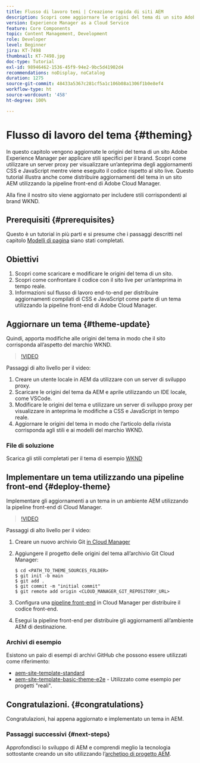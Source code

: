 ```yaml
---
title: Flusso di lavoro temi | Creazione rapida di siti AEM
description: Scopri come aggiornare le origini del tema di un sito Adobe Experience Manager per applicare stili specifici per il brand. Scopri come utilizzare un server proxy per visualizzare un’anteprima live degli aggiornamenti CSS e JavaScript. Questo tutorial illustra anche come distribuire aggiornamenti del tema in un sito AEM utilizzando la pipeline front-end di Adobe Cloud Manager.
version: Experience Manager as a Cloud Service
feature: Core Components
topic: Content Management, Development
role: Developer
level: Beginner
jira: KT-7498
thumbnail: KT-7498.jpg
doc-type: Tutorial
exl-id: 98946462-1536-45f9-94e2-9bc5d41902d4
recommendations: noDisplay, noCatalog
duration: 1275
source-git-commit: 48433a5367c281cf5a1c106b08a1306f1b0e8ef4
workflow-type: ht
source-wordcount: '458'
ht-degree: 100%

---
```


# Flusso di lavoro del tema {#theming}

In questo capitolo vengono aggiornate le origini del tema di un sito Adobe Experience Manager per applicare stili specifici per il brand. Scopri come utilizzare un server proxy per visualizzare un’anteprima degli aggiornamenti CSS e JavaScript mentre viene eseguito il codice rispetto al sito live. Questo tutorial illustra anche come distribuire aggiornamenti del tema in un sito AEM utilizzando la pipeline front-end di Adobe Cloud Manager.

Alla fine il nostro sito viene aggiornato per includere stili corrispondenti al brand WKND.

## Prerequisiti {#prerequisites}

Questo è un tutorial in più parti e si presume che i passaggi descritti nel capitolo [Modelli di pagina](./page-templates.md) siano stati completati.

## Obiettivi

1. Scopri come scaricare e modificare le origini del tema di un sito.
1. Scopri come confrontare il codice con il sito live per un’anteprima in tempo reale.
1. Informazioni sul flusso di lavoro end-to-end per distribuire aggiornamenti compilati di CSS e JavaScript come parte di un tema utilizzando la pipeline front-end di Adobe Cloud Manager.

## Aggiornare un tema {#theme-update}

Quindi, apporta modifiche alle origini del tema in modo che il sito corrisponda all’aspetto del marchio WKND.

>[!VIDEO](https://video.tv.adobe.com/v/332918?quality=12&learn=on)

Passaggi di alto livello per il video:

1. Creare un utente locale in AEM da utilizzare con un server di sviluppo proxy.
1. Scaricare le origini del tema da AEM e aprile utilizzando un IDE locale, come VSCode.
1. Modificare le origini del tema e utilizzare un server di sviluppo proxy per visualizzare in anteprima le modifiche a CSS e JavaScript in tempo reale.
1. Aggiornare le origini del tema in modo che l’articolo della rivista corrisponda agli stili e ai modelli del marchio WKND.

### File di soluzione

Scarica gli stili completati per il tema di esempio [WKND](assets/theming/WKND-THEME-src-1.1.zip)

## Implementare un tema utilizzando una pipeline front-end {#deploy-theme}

Implementare gli aggiornamenti a un tema in un ambiente AEM utilizzando la pipeline front-end di Cloud Manager.

>[!VIDEO](https://video.tv.adobe.com/v/338722?quality=12&learn=on)

Passaggi di alto livello per il video:

1. Creare un nuovo archivio Git [ in Cloud Manager](https://experienceleague.adobe.com/docs/experience-manager-cloud-manager/using/managing-code/cloud-manager-repositories.html?lang=it)
1. Aggiungere il progetto delle origini del tema all’archivio Git Cloud Manager:

   ```shell
   $ cd <PATH_TO_THEME_SOURCES_FOLDER>
   $ git init -b main
   $ git add .
   $ git commit -m "initial commit"
   $ git remote add origin <CLOUD_MANAGER_GIT_REPOSITORY_URL>
   ```

1. Configura una [pipeline front-end](https://experienceleague.adobe.com/docs/experience-manager-cloud-service/implementing/using-cloud-manager/cicd-pipelines/introduction-ci-cd-pipelines.html?lang=it) in Cloud Manager per distribuire il codice front-end.
1. Esegui la pipeline front-end per distribuire gli aggiornamenti all’ambiente AEM di destinazione.

### Archivi di esempio

Esistono un paio di esempi di archivi GitHub che possono essere utilizzati come riferimento:

* [aem-site-template-standard](https://github.com/adobe/aem-site-template-standard)
* [aem-site-template-basic-theme-e2e](https://github.com/adobe/aem-site-template-basic-theme-e2e) - Utilizzato come esempio per progetti &quot;reali&quot;.

## Congratulazioni. {#congratulations}

Congratulazioni, hai appena aggiornato e implementato un tema in AEM.

### Passaggi successivi {#next-steps}

Approfondisci lo sviluppo di AEM e comprendi meglio la tecnologia sottostante creando un sito utilizzando l’[archetipo di progetto AEM](../project-archetype/overview.md).
